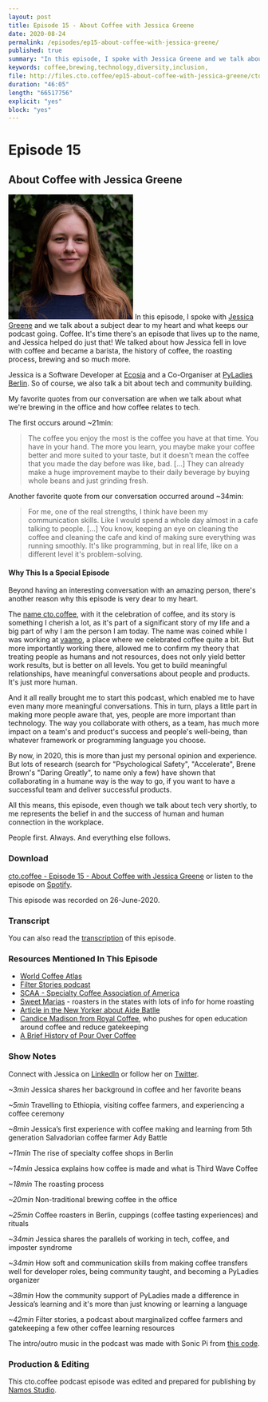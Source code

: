 ```yaml
---
layout: post
title: Episode 15 - About Coffee with Jessica Greene
date: 2020-08-24
permalink: /episodes/ep15-about-coffee-with-jessica-greene/
published: true
summary: "In this episode, I spoke with Jessica Greene and we talk about a subject dear to my heart and what keeps our podcast going. Coffee. It's time there's an episode that lives up to the name, and Jessica helped do just that! We talked about how Jessica fell in love with coffee and became a barista, the history of coffee, the roasting process, brewing and so much more. Jessica is a Software Developer at Ecosia and a Co-Organiser at PyLadies Berlin. So of course, we also talk a bit about tech and community building."
keywords: coffee,brewing,technology,diversity,inclusion,
file: http://files.cto.coffee/ep15-about-coffee-with-jessica-greene/cto.coffee-ep15-about-coffee-with-jessica-greene.mp3
duration: "46:05"
length: "66517756"
explicit: "yes"
block: "yes"
---
```


# Episode 15
## About Coffee with Jessica Greene

<p>
  <img class="aboutimg" src="/static/img/ep15-jessica.jpg" />
  In this episode, I spoke with <a href="https://twitter.com/sleepypioneer">Jessica Greene</a> and we talk about a subject dear to my heart and what keeps our podcast going. Coffee. It's time there's an episode that lives up to the name, and Jessica helped do just that! We talked about how Jessica fell in love with coffee and became a barista, the history of coffee, the roasting process, brewing and so much more.
</p>
<div style='clear: both;'></div>

Jessica is a Software Developer at [Ecosia][ecosia] and a Co-Organiser at [PyLadies Berlin][pyladies-ber]. So of course, we also talk a bit about tech and community building. 

My favorite quotes from our conversation are when we talk about what we're brewing in the office and how coffee relates to tech.

The first occurs around ~21min:

> The coffee you enjoy the most is the coffee you have at that time. You have in your hand. The more you learn, you maybe make your coffee better and more suited to your taste, but it doesn't mean the coffee that you made the day before was like, bad. [...] They can already make a huge improvement maybe to their daily beverage by buying whole beans and just grinding fresh.

Another favorite quote from our conversation occurred around ~34min:

> For me, one of the real strengths, I think have been my communication skills. Like I would spend a whole day almost in a cafe talking to people. [...] You know, keeping an eye on cleaning the coffee and cleaning the cafe and kind of making sure everything was running smoothly. It's like programming, but in real life, like on a different level it's problem-solving.

#### Why This Is a Special Episode

Beyond having an interesting conversation with an amazing person, there's another reason why this episode is very dear to my heart.

The [name cto.coffee][name], with it the celebration of coffee, and its story is something I cherish a lot, as it's part of a significant story of my life and a big part of why I am the person I am today. The name was coined while I was working at [vaamo][vaamo-crunchbase], a place where we celebrated coffee quite a bit. But more importantly working there, allowed me to confirm my theory that treating people as humans and not resources, does not only yield better work results, but is better on all levels. You get to build meaningful relationships, have meaningful conversations about people and products. It's just more human. 

And it all really brought me to start this podcast, which enabled me to have even many more meaningful conversations. This in turn, plays a little part in making more people aware that, yes, people are more important than technology. The way you collaborate with others, as a team, has much more impact on a team's and product's success and people's well-being, than whatever framework or programming language you choose.

By now, in 2020, this is more than just my personal opinion and experience. But lots of research (search for "Psychological Safety", "Accelerate", Brene Brown's "Daring Greatly", to name only a few) have shown that collaborating in a humane way is the way to go, if you want to have a successful team and deliver successful products.

All this means, this episode, even though we talk about tech very shortly, to me represents the belief in and the success of human and human connection in the workplace.

People first. Always. And everything else follows.


### Download

[cto.coffee - Episode 15 - About Coffee with Jessica Greene]({{page.file}}) or listen to the episode on [Spotify][spotify-show].

This episode was recorded on 26-June-2020.

### Transcript

You can also read the [transcription](transcript) of this episode.

### Resources Mentioned In This Episode

- [World Coffee Atlas](https://www.jameshoffmann.co.uk/work#/atlas/)
- [Filter Stories podcast](https://filterstories.org/)
- [SCAA - Specialty Coffee Association of America](http://scaa.org/index.php?goto=home)
- [Sweet Marias](https://www.sweetmarias.com/) - roasters in the states with lots of info for home roasting
- [Article in the New Yorker about Aide Batlle](https://www.newyorker.com/magazine/2011/11/21/sacred-grounds)
- [Candice Madison from Royal Coffee](https://twitter.com/_CandiceMadison), who pushes for open education around coffee and reduce gatekeeping
- [A Brief History of Pour Over Coffee](https://perfectdailygrind.com/2019/01/melitta-chemex-more-a-history-of-pour-over-coffee/)

### Show Notes

Connect with Jessica on [LinkedIn][jessica-linkedin] or follow her on [Twitter][jessica-twitter].

_~3min_ Jessica shares her background in coffee and her favorite beans

_~5min_ Travelling to Ethiopia, visiting coffee farmers, and experiencing a coffee ceremony 

_~8min_ Jessica’s first experience with coffee making and learning from 5th generation Salvadorian coffee farmer Ady Battle

_~11min_ The rise of specialty coffee shops in Berlin

_~14min_ Jessica explains how coffee is made and what is Third Wave Coffee

_~18min_ The roasting process

_~20min_ Non-traditional brewing coffee in the office 

_~25min_ Coffee roasters in Berlin, cuppings (coffee tasting experiences) and rituals

_~34min_ Jessica shares the parallels of working in tech, coffee, and imposter syndrome

_~34min_ How soft and communication skills from making coffee transfers well for developer roles, being community taught, and becoming a PyLadies organizer

_~38min_ How the community support of PyLadies made a difference in Jessica’s learning and it's more than just knowing or learning a language

_~42min_ Filter stories, a podcast about marginalized coffee farmers and gatekeeping a few other coffee learning resources

The intro/outro music in the podcast was made with Sonic Pi from [this code][intro-music].

### Production & Editing

This cto.coffee podcast episode was edited and prepared for publishing by [Namos Studio][namos].

[jessica-linkedin]: https://www.linkedin.com/in/jessica0greene/
[jessica-twitter]: https://twitter.com/sleepypioneer
[pyladies-ber]: https://twitter.com/PyLadiesBer
[ecosia]: https://www.ecosia.org/
[name]: /story-behind-the-name/
[vaamo-crunchbase]: https://www.crunchbase.com/organization/vaamo-finanz-ag
[spotify-show]: https://open.spotify.com/show/1tTIPMUw3jT882J0dprLYq
[intro-music]: https://github.com/benjmin-r/music/blob/master/2017-12-04_cto.coffee-intro.rb
[namos]: https://namosstudio.com/

